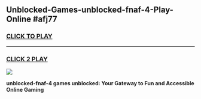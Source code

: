 
## Unblocked-Games-unblocked-fnaf-4-Play-Online #afj77
<h3>
<a href="https://news.freeplayer.one?title=unblocked-fnaf-4&ref=3">CLICK TO PLAY</a></h3>
<hr>

<h3>
<a href="https://news.freeplayer.one?title=unblocked-fnaf-4&ref=3">CLICK 2 PLAY</a>
  
</h3>

<a href="https://news.freeplayer.one?title=unblocked-fnaf-4&ref=3"><img src="https://clearcache.store/games.png"></a>


**unblocked-fnaf-4 games unblocked: Your Gateway to Fun and Accessible Online Gaming**
